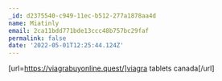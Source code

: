 ```yaml
---
_id: d2375540-c949-11ec-b512-277a1878aa4d
name: Miatinly
email: 2ca11bdd771bde13ccc48b757bc29faf
permalink: false
date: '2022-05-01T12:25:44.124Z'
---
```

[url=https://viagrabuyonline.quest/]viagra tablets canada[/url]
